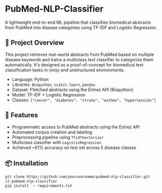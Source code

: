 # PubMed-NLP-Classifier

A lightweight end-to-end ML pipeline that classifies biomedical abstracts from PubMed into disease categories using TF-IDF and Logistic Regression.

## 🧠 Project Overview

This project retrieves real-world abstracts from PubMed based on multiple disease keywords and trains a multiclass text classifier to categorize them automatically. It's designed as a proof-of-concept for biomedical text classification tasks in noisy and unstructured environments.

- Language: Python
- Libraries: `Biopython`, `scikit-learn`, `pandas`
- Dataset: Ffetched abstracts using the Entrez API (Biopython)
- Model: TF-IDF + Logistic Regression
- Classes: `["cancer", "diabetes", "stroke", "asthma", "hypertension"]`

## 🚀 Features

- Programmatic access to PubMed abstracts using the Entrez API
- Automated corpus creation and labeling
- Preprocessing pipeline using `TfidfVectorizer`
- Multiclass classifier with `LogisticRegression`
- Achieved ~61% accuracy on test set across 5 disease classes

## 📦 Installation

```bash
git clone https://github.com/yourusername/pubmed-nlp-classifier.git
cd pubmed-nlp-classifier
pip install -r requirements.txt
